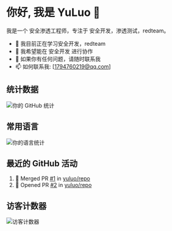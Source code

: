 # 你好, 我是 YuLuo 👋

我是一个 安全渗透工程师，专注于 安全开发，渗透测试，redteam。

- 🌱 我目前正在学习安全开发，redteam
- 👯 我希望能在 安全开发 进行协作
- 💬 如果你有任何问题，请随时联系我
- 📫 如何联系我: [1794760219@qq.com]
## 统计数据

![你的 GitHub 统计](https://github-readme-stats.vercel.app/api?username=yuluo&show_icons=true&theme=radical)

## 常用语言

![你的语言统计](https://github-readme-stats.vercel.app/api/top-langs/?username=yuluo&layout=compact&theme=radical)
## 最近的 GitHub 活动

<!--START_SECTION:activity-->
1. 🎉 Merged PR [#1](https://github.com/yuluo/repo/pull/1) in [yuluo/repo](https://github.com/yuluo/repo)
2. 💪 Opened PR [#2](https://github.com/yuluo/repo/pull/2) in [yuluo/repo](https://github.com/yuluo/repo)
<!--END_SECTION:activity-->
## 访客计数器

![访客计数器](https://visitor-badge.glitch.me/badge?page_id=yuluo)
